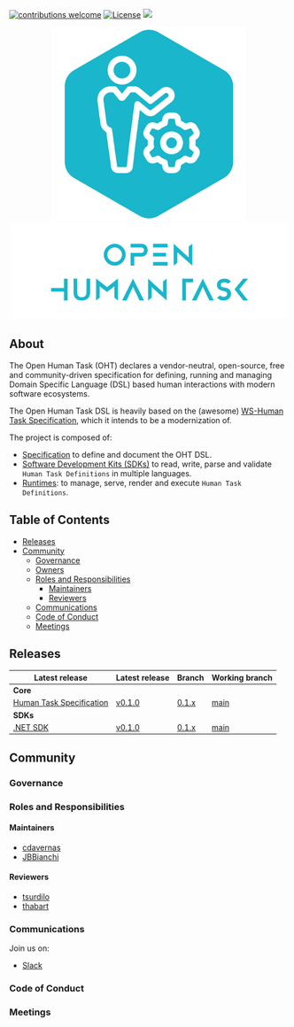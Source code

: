 [![contributions welcome](https://img.shields.io/badge/contributions-welcome-green.svg?style=flat)](https://github.com/openhumantask/specification/issues)
[![License](https://img.shields.io/badge/License-Apache%202.0-blue.svg)](https://github.com/openhumantask/specification/blob/master/LICENSE)
[<img src="http://img.shields.io/badge/slack-@openhumantask-red?style=social&logo=slack">](https://cloud-native.slack.com/messages/serverless-workflow) 

<p align="center">
  <img src="assets/images/oht-logo.png" height="350px" alt="Open Human Task Logo"/>
  <br>
  <img src="assets/images/oht-type.png" height="175" alt="Open Human Task Logotyping"/>
</p>

## About

The Open Human Task (OHT) declares a vendor-neutral, open-source, free and community-driven specification for defining, running and managing Domain Specific Language (DSL) based human interactions with modern software ecosystems. 

The Open Human Task DSL is heavily based on the (awesome) [WS-Human Task Specification](http://docs.oasis-open.org/bpel4people/ws-humantask-1.1-spec-cs-01.html), which it intends to be a modernization of.

The project is composed of:

- [Specification](specification.md) to define and document the OHT DSL.
- [Software Development Kits (SDKs)]() to read, write, parse and validate `Human Task Definitions` in multiple languages.
- [Runtimes](): to manage, serve, render and execute `Human Task Definitions`.

## Table of Contents

- [Releases](#releases)
- [Community](#community)
  - [Governance](#governance)
  - [Owners](#owners)
  - [Roles and Responsibilities](#roles-and-responsibilities)
    - [Maintainers](#maintainers)
    - [Reviewers](#reviewers)
  - [Communications](#communications)
  - [Code of Conduct](#code-of-conduct)
  - [Meetings](#meetings)

## Releases

| Latest release | Latest release | Branch | Working branch |
|----------------|----------------|--------|----------------|
| **Core** |
| [Human Task Specification](specification.md) | [v0.1.0]() | [0.1.x]() | [main]() |
| **SDKs** |
| [.NET SDK]() | [v0.1.0]() | [0.1.x]() | [main]() |

## Community

### Governance

### Roles and Responsibilities

#### Maintainers

  - [cdavernas](https://github.com/cdavernas)
  - [JBBianchi](https://github.com/jbbianchi)
  
#### Reviewers

  - [tsurdilo](https://github.com/tsurdilo)
  - [thabart](https://github.com/thabart)

### Communications

Join us on:

 - [Slack](https://join.slack.com/t/openhumantask/shared_invite/zt-1hopjg6kw-R0SiYhCheH01BDFWeRsi6g)

### Code of Conduct

### Meetings

